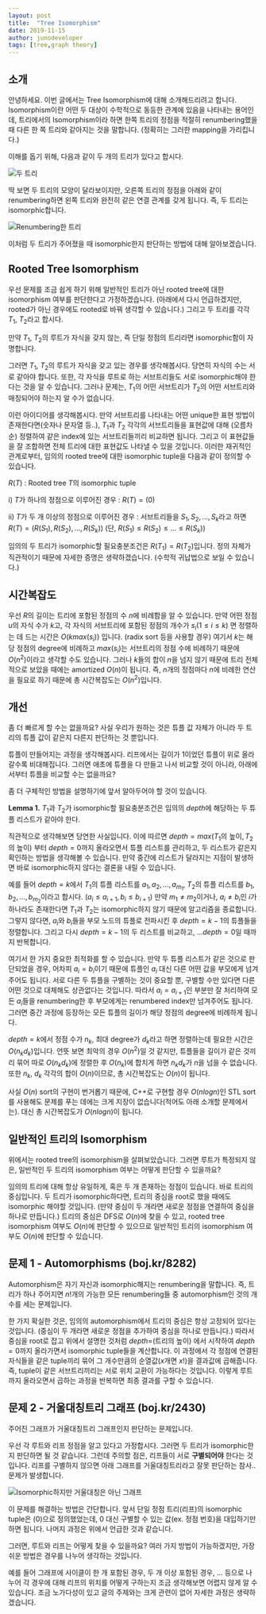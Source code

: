 ```yaml
---
layout: post
title:  "Tree Isomorphism"
date: 2019-11-15
author: junodeveloper
tags: [tree,graph theory]
---
```


## 소개

안녕하세요. 이번 글에서는 Tree Isomorphism에 대해 소개해드리려고 합니다. Isomorphism이란 어떤 두 대상이 수학적으로 동등한 관계에 있음을 나타내는 용어인데, 트리에서의 Isomorphism이라 하면 한쪽 트리의 정점을 적절히 renumbering했을 때 다른 한 쪽 트리와 같아지는 것을 말합니다. (정확히는 그러한 mapping을 가리킵니다.)

이해를 돕기 위해, 다음과 같이 두 개의 트리가 있다고 합시다.

![두 트리](/assets/images/tree-isomorphism/1.PNG)

딱 보면 두 트리의 모양이 달라보이지만, 오른쪽 트리의 정점을 아래와 같이 renumbering하면 왼쪽 트리와 완전히 같은 연결 관계를 갖게 됩니다. 즉, 두 트리는 isomorphic합니다.

![Renumbering한 트리](/assets/images/tree-isomorphism/2.PNG)

이처럼 두 트리가 주어졌을 때 isomorphic한지 판단하는 방법에 대해 알아보겠습니다.



## Rooted Tree Isomorphism

우선 문제를 조금 쉽게 하기 위해 일반적인 트리가 아닌 rooted tree에 대한 isomorphism 여부를 판단한다고 가정하겠습니다. (아래에서 다시 언급하겠지만, rooted가 아닌 경우에도 rooted로 바꿔 생각할 수 있습니다.) 그리고 두 트리를 각각 $T_1$, $T_2$라고 합시다.

만약 $T_1$, $T_2$의 루트가 자식을 갖지 않는, 즉 단일 정점의 트리라면 isomorphic함이 자명합니다.

그러면 $T_1$, $T_2$의 루트가 자식을 갖고 있는 경우를 생각해봅시다. 당연히 자식의 수는 서로 같아야 합니다. 또한, 각 자식을 루트로 하는 서브트리들도 서로 isomorphic해야 한다는 것을 알 수 있습니다. 그러나 문제는, $T_1$의 어떤 서브트리가 $T_2$의 어떤 서브트리와 매칭되어야 하는지 알 수가 없습니다.

이런 아이디어를 생각해봅시다. 만약 서브트리를 나타내는 어떤 unique한 표현 방법이 존재한다면(숫자나 문자열 등..), $T_1$과 $T_2$ 각각의 서브트리들을 표현값에 대해 (오름차순) 정렬하여 같은 index에 있는 서브트리들끼리 비교하면 됩니다. 그리고 이 표현값들을 잘 조합하면 전체 트리에 대한 표현값도 나타낼 수 있을 것입니다. 이러한 재귀적인 관계로부터, 임의의 rooted tree에 대한 isomorphic tuple을 다음과 같이 정의할 수 있습니다.

$R(T)$ : Rooted tree $T$의 isomorphic tuple

i) $T$가 하나의 정점으로 이루어진 경우 : $R(T) = (0)$

ii) $T$가 두 개 이상의 정점으로 이루어진 경우 : 서브트리들을 $S_1, S_2, ..., S_k$라고 하면 $R(T) = (R(S_1), R(S_2), ..., R(S_k))$ (단, $R(S_1)\leq R(S_2)\leq ...\leq R(S_k)$)

임의의 두 트리가 isomorphic할 필요충분조건은 $R(T_1)=R(T_2)$입니다. 정의 자체가 직관적이기 때문에 자세한 증명은 생략하겠습니다. (수학적 귀납법으로 보일 수 있습니다.)



## 시간복잡도

우선 $R$의 길이는 트리에 포함된 정점의 수 $n$에 비례함을 알 수 있습니다. 만약 어떤 정점 $u$의 자식 수가 $k$고, 각 자식의 서브트리에 포함된 정점의 개수가 $s_i (1\leq i\leq k)$ 면 정렬하는 데 드는 시간은 $O(kmax(s_i))$ 입니다. (radix sort 등을 사용할 경우) 여기서 $k$는 해당 정점의 degree에 비례하고 $max(s_i)$는 서브트리의 정점 수에 비례하기 때문에 $O(n^2)$이라고 생각할 수도 있습니다. 그러나 $k$들의 합이 $n$을 넘지 않기 때문에 트리 전체적으로 보았을 때에는 amortized $O(n)$이 됩니다. 즉, $n$개의 정점마다 $n$에 비례한 연산을 필요로 하기 때문에 총 시간복잡도는 $O(n^2)$입니다.



## 개선

좀 더 빠르게 할 수는 없을까요? 사실 우리가 원하는 것은 튜플 값 자체가 아니라 두 트리의 튜플 값이 같은지 다른지 판단하는 것 뿐입니다.

튜플이 만들어지는 과정을 생각해봅시다. 리프에서는 길이가 1이었던 튜플이 위로 올라갈수록 비대해집니다. 그러면 애초에 튜플을 다 만들고 나서 비교할 것이 아니라, 아래에서부터 튜플을 비교할 수는 없을까요?

좀 더 구체적인 방법을 설명하기에 앞서 알아두어야 할 것이 있습니다.

**Lemma 1.** $T_1$과 $T_2$가 isomorphic할 필요충분조건은 임의의 $depth$에 해당하는 두 튜플 리스트가 같아야 한다.

직관적으로 생각해보면 당연한 사실입니다. 이에 따르면 $depth = max(T_1$의 높이$, T_2$의 높이$)$ 부터 $depth = 0$까지 올라오면서 튜플 리스트를 관리하고, 두 리스트가 같은지 확인하는 방법을 생각해볼 수 있습니다. 만약 중간에 리스트가 달라지는 지점이 발생하면 바로 isomorphic하지 않다는 결론을 내릴 수 있습니다.

예를 들어 $depth = k$에서 $T_1$의 튜플 리스트를 $a_1, a_2, ..., a_{m_1}$, $T_2$의 튜플 리스트를 $b_1, b_2, ..., b_{m_2}$이라고 합시다. ($a_i\leq a_{i+1}, b_i\leq b_{i+1}$) 만약 $m_1\neq m_2$이거나, $a_i\neq b_i$인 $i$가 하나라도 존재한다면 $T_1$과 $T_2$는 isomorphic하지 않기 때문에 알고리즘을 종료합니다. 그렇지 않다면, $a_i$와 $b_i$들을 부모 노드의 튜플로 전파시킨 후 $depth=k-1$의 튜플들을 정렬합니다. 그리고 다시 $depth=k-1$의 두 리스트를 비교하고, ...$depth=0$일 때까지 반복합니다.

여기서 한 가지 중요한 최적화를 할 수 있습니다. 만약 두 튜플 리스트가 같은 것으로 판단되었을 경우, 어차피 $a_i=b_i$이기 때문에 튜플인 $a_i$ 대신 다른 어떤 값을 부모에게 넘겨주어도 됩니다. 서로 다른 두 튜플을 구별하는 것이 중요할 뿐, 구별할 수만 있다면 다른 어떤 것으로 대체해도 상관없다는 것입니다. 따라서 $a_i=a_{i+1}$인 부분만 잘 처리하여 모든 $a_i$들을 renumbering한 후 부모에게는 renumbered index만 넘겨주어도 됩니다. 그러면 중간 과정에 등장하는 모든 튜플의 길이가 해당 정점의 degree에 비례하게 됩니다.

$depth=k$에서 정점 수가 $n_k$, 최대 degree가 $d_k$라고 하면 정렬하는데 필요한 시간은 $O(n_kd_k)$입니다. 언뜻 보면 최악의 경우 $O(n^2)$일 것 같지만, 튜플들을 길이가 같은 것끼리 묶어 따로 $O(n_kd_k)$에 정렬한 후 $O(n_k)$에 합치게 하면 $n_kd_k$가 $n$을 넘을 수 없습니다. 또한 $n_k$, $d_k$ 각각의 합이 $O(n)$이므로, 총 시간복잡도는 $O(n)$이 됩니다.

사실 $O(n)$ sort의 구현이 번거롭기 때문에, C++로 구현할 경우 $O(nlogn)$인 STL sort를 사용해도 문제를 푸는 데에는 크게 지장이 없습니다(적어도 아래 소개할 문제에서는). 대신 총 시간복잡도가 $O(nlogn)$이 됩니다.



## 일반적인 트리의 Isomorphism

위에서는 rooted tree의 isomorphism을 살펴보았습니다. 그러면 루트가 특정되지 않은, 일반적인 두 트리의 isomorphism 여부는 어떻게 판단할 수 있을까요?

임의의 트리에 대해 항상 유일하게, 혹은 두 개 존재하는 정점이 있습니다. 바로 트리의 중심입니다. 두 트리가 isomorphic하다면, 트리의 중심을 root로 했을 때에도 isomorphic 해야할 것입니다. (만약 중심이 두 개라면 새로운 정점을 연결하여 중심을 하나로 만듭니다.) 트리의 중심은 DFS로 $O(n)$에 찾을 수 있고, rooted tree isomorphism 여부도 $O(n)$에 판단할 수 있으므로 일반적인 트리의 isomorphism 여부도 $O(n)$에 판단할 수 있습니다.



## 문제 1 - Automorphisms (boj.kr/8282)

Automorphism은 자기 자신과 isomorphic해지는 renumbering을 말합니다. 즉, 트리가 하나 주어지면 $n!$개의 가능한 모든 renumbering들 중 automorphism인 것의 개수를 세는 문제입니다.

한 가지 확실한 것은, 임의의 automorphism에서 트리의 중심은 항상 고정되어 있다는 것입니다. (중심이 두 개라면 새로운 정점을 추가하여 중심을 하나로 만듭니다.) 따라서 중심을 root로 잡고 위에서 설명한 것처럼 $depth=$(트리의 높이) 에서 시작하여 $depth=0$까지 올라가면서 isomorphic tuple들을 계산합니다. 이 과정에서 각 정점에 연결된 자식들을 같은 tuple끼리 묶어 그 개수만큼의 순열값($x$개면 $x!$)을 결과값에 곱해줍니다. 즉, tuple이 같은 서브트리끼리는 서로 위치 교환이 가능하다는 것입니다. 이렇게 루트까지 올라오면서 곱하는 과정을 반복하면 최종 결과를 구할 수 있습니다.



## 문제 2 - 거울대칭트리 그래프 (boj.kr/2430)

주어진 그래프가 거울대칭트리 그래프인지 판단하는 문제입니다.

우선 각 루트와 리프 정점을 알고 있다고 가정합시다. 그러면 두 트리가 isomorphic한지 판단하면 될 것 같습니다. 그런데 주의할 점은, 리프들이 서로 **구별되어야** 한다는 것입니다. 리프를 구별하지 않으면 아래 그래프를 거울대칭트리라고 잘못 판단하는 참사..문제가 발생합니다.

![Isomorphic하지만 거울대칭은 아닌 그래프](/assets/images/tree-isomorphism/3.PNG)

이 문제를 해결하는 방법은 간단합니다. 앞서 단일 정점 트리(리프)의 isomorphic tuple은 (0)으로 정의했었는데, 0 대신 구별할 수 있는 값(ex. 정점 번호)을 대입하기만 하면 됩니다. 나머지 과정은 위에서 언급한 것과 같습니다.

그러면, 루트와 리프는 어떻게 찾을 수 있을까요? 여러 가지 방법이 가능하겠지만, 가장 쉬운 방법은 경우를 나누어 생각하는 것입니다.

예를 들어 그래프에 사이클이 한 개 포함된 경우, 두 개 이상 포함된 경우, ... 등으로 나누어 각 경우에 대해 리프의 위치를 어떻게 구하는지 조금 생각해보면 어렵지 않게 알 수 있습니다. 조금 노가다성이 있고 글의 주제와는 크게 관련이 없어 자세한 과정은 생략하겠습니다.